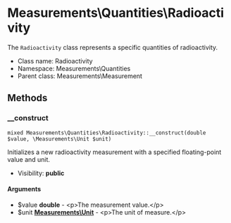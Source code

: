 Measurements\Quantities\Radioactivity
===============

The `Radioactivity` class represents a specific quantities of radioactivity.




* Class name: Radioactivity
* Namespace: Measurements\Quantities
* Parent class: Measurements\Measurement







Methods
-------


### __construct

    mixed Measurements\Quantities\Radioactivity::__construct(double $value, \Measurements\Unit $unit)

Initializes a new radioactivity measurement with a specified floating-point value and unit.



* Visibility: **public**


#### Arguments
* $value **double** - &lt;p&gt;The measurement value.&lt;/p&gt;
* $unit **[Measurements\Unit](Measurements-Unit.md)** - &lt;p&gt;The unit of measure.&lt;/p&gt;


